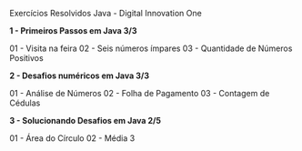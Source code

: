 Exercícios Resolvidos Java - Digital Innovation One

**1 - Primeiros Passos em Java 3/3** 

01 - Visita na feira
02 - Seis números ímpares
03 - Quantidade de Números Positivos

**2 - Desafios numéricos em Java 3/3**

01 - Análise de Números
02 - Folha de Pagamento
03 - Contagem de Cédulas

**3 - Solucionando Desafios em Java 2/5** 

01 - Área do Círculo
02 - Média 3
